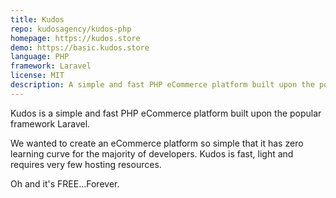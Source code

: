 ```yaml
---
title: Kudos
repo: kudosagency/kudos-php
homepage: https://kudos.store
demo: https://basic.kudos.store
language: PHP
framework: Laravel
license: MIT
description: A simple and fast PHP eCommerce platform built upon the popular framework Laravel.
---
```


Kudos is a simple and fast PHP eCommerce platform built upon the popular framework Laravel.

We wanted to create an eCommerce platform so simple that it has zero learning curve for the majority of developers. Kudos is fast, light and requires very few hosting resources.

Oh and it's FREE...Forever.
